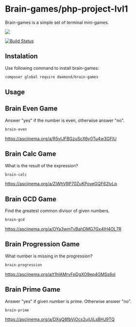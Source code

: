 # Brain-games/php-project-lvl1

Brain-games is a simple set of terminal mini-games.

<a href="https://codeclimate.com/github/daemondw/php-project-lvl1/maintainability"><img src="https://api.codeclimate.com/v1/badges/e10d51f76f68f7b899a9/maintainability" /></a>

<!-- <a href="https://codeclimate.com/github/daemondw/php-project-lvl1/test_coverage"><img src="https://api.codeclimate.com/v1/badges/e10d51f76f68f7b899a9/test_coverage" /></a> -->

[![Build Status](https://travis-ci.org/daemondw/php-project-lvl1.svg?branch=master)](https://travis-ci.org/daemondw/php-project-lvl1)

## Instalation

Use following command to install brain-games: 

```bash
composer global require daemond/brain-games
```

## Usage

## Brain Even Game

Answer "yes" if the number is even, otherwise answer "no".

```bash
brain-even
```

https://asciinema.org/a/R5yIJFBGzuScX6y0Tu4w3GFIU


## Brain Calc Game

What is the result of the expression?

```bash
brain-calc
````

https://asciinema.org/a/ZiWhVRP70ZuKPoyeGQF62IvLp


## Brain GCD Game

Find the greatest common divisor of given numbers.

```bash
brain-gcd
````

https://asciinema.org/a/OYa3wmTvBahDMG7Gx4lH4OL7R


## Brain Progression Game

What number is missing in the progression?

```bash
brain-progression
```

https://asciinema.org/a/t1hIAMrvFpDgXO9ep4GMSs6sI


## Brain Prime Game

Answer "yes" if given number is prime. Otherwise answer "no".

```bash
brain-prime
```

https://asciinema.org/a/DXgQ8fbVjOcx2ujUjLsBHJ9TQ
